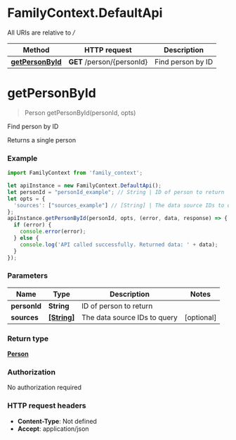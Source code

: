 # FamilyContext.DefaultApi

All URIs are relative to */*

Method | HTTP request | Description
------------- | ------------- | -------------
[**getPersonById**](DefaultApi.md#getPersonById) | **GET** /person/{personId} | Find person by ID

<a name="getPersonById"></a>
# **getPersonById**
> Person getPersonById(personId, opts)

Find person by ID

Returns a single person

### Example
```javascript
import FamilyContext from 'family_context';

let apiInstance = new FamilyContext.DefaultApi();
let personId = "personId_example"; // String | ID of person to return
let opts = { 
  'sources': ["sources_example"] // [String] | The data source IDs to query
};
apiInstance.getPersonById(personId, opts, (error, data, response) => {
  if (error) {
    console.error(error);
  } else {
    console.log('API called successfully. Returned data: ' + data);
  }
});
```

### Parameters

Name | Type | Description  | Notes
------------- | ------------- | ------------- | -------------
 **personId** | **String**| ID of person to return | 
 **sources** | [**[String]**](String.md)| The data source IDs to query | [optional] 

### Return type

[**Person**](Person.md)

### Authorization

No authorization required

### HTTP request headers

 - **Content-Type**: Not defined
 - **Accept**: application/json

